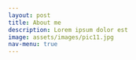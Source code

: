 ```yaml
---
layout: post
title: About me
description: Lorem ipsum dolor est
image: assets/images/pic11.jpg
nav-menu: true
---
```



